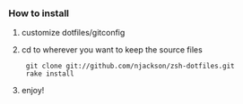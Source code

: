 ### How to install
1. customize dotfiles/gitconfig

2. cd to wherever you want to keep the source files

        git clone git://github.com/njackson/zsh-dotfiles.git
        rake install

3. enjoy!
